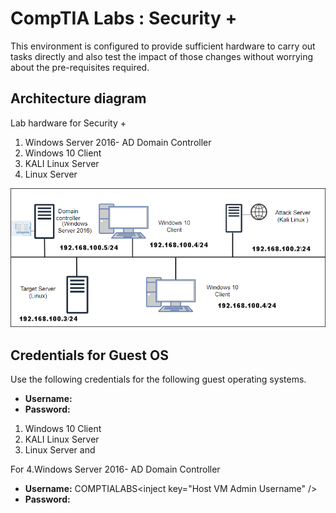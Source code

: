 # CompTIA Labs : Security +

This environment is configured to provide sufficient hardware to carry out tasks directly and also test the impact of those changes without worrying about the pre-requisites required.

## Architecture diagram

Lab hardware for Security +

1. Windows Server 2016- AD Domain Controller
1. Windows 10 Client
1. KALI Linux Server
1. Linux Server

![Topology security lab.](images/security-topology-3.png "Security topology")

## Credentials for Guest OS

Use the following credentials for the following guest operating systems.
* **Username:** <inject key="Host VM Admin Username" />
* **Password:** <inject key="Host VM Admin Password" />

1. Windows 10 Client
1. KALI Linux Server
1. Linux Server and

For 4.Windows Server 2016- AD Domain Controller
* **Username:** COMPTIALABS\<inject key="Host VM Admin Username" />
* **Password:** <inject key="Host VM Admin Password" />


